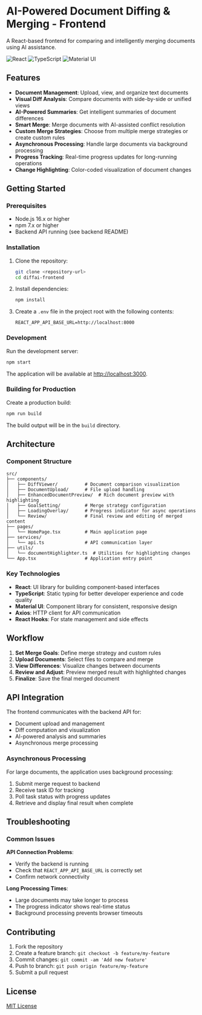 # AI-Powered Document Diffing & Merging - Frontend

A React-based frontend for comparing and intelligently merging documents using AI assistance.

![React](https://img.shields.io/badge/React-19.0.0-61DAFB?logo=react)
![TypeScript](https://img.shields.io/badge/TypeScript-Latest-3178C6?logo=typescript)
![Material UI](https://img.shields.io/badge/Material%20UI-6.4.4-0081CB?logo=material-ui)

## Features

- **Document Management**: Upload, view, and organize text documents
- **Visual Diff Analysis**: Compare documents with side-by-side or unified views
- **AI-Powered Summaries**: Get intelligent summaries of document differences
- **Smart Merge**: Merge documents with AI-assisted conflict resolution
- **Custom Merge Strategies**: Choose from multiple merge strategies or create custom rules
- **Asynchronous Processing**: Handle large documents via background processing
- **Progress Tracking**: Real-time progress updates for long-running operations
- **Change Highlighting**: Color-coded visualization of document changes

## Getting Started

### Prerequisites

- Node.js 16.x or higher
- npm 7.x or higher
- Backend API running (see backend README)

### Installation

1. Clone the repository:
   ```bash
   git clone <repository-url>
   cd diffai-frontend
   ```

2. Install dependencies:
   ```bash
   npm install
   ```

3. Create a `.env` file in the project root with the following contents:
   ```
   REACT_APP_API_BASE_URL=http://localhost:8000
   ```

### Development

Run the development server:
```bash
npm start
```

The application will be available at [http://localhost:3000](http://localhost:3000).

### Building for Production

Create a production build:
```bash
npm run build
```

The build output will be in the `build` directory.

## Architecture

### Component Structure

```
src/
├── components/
│   ├── DiffViewer/          # Document comparison visualization
│   ├── DocumentUpload/      # File upload handling
│   ├── EnhancedDocumentPreview/  # Rich document preview with highlighting
│   ├── GoalSetting/         # Merge strategy configuration
│   ├── LoadingOverlay/      # Progress indicator for async operations
│   └── Review/              # Final review and editing of merged content
├── pages/
│   └── HomePage.tsx         # Main application page
├── services/
│   └── api.ts               # API communication layer
├── utils/
│   └── documentHighlighter.ts  # Utilities for highlighting changes
└── App.tsx                  # Application entry point
```

### Key Technologies

- **React**: UI library for building component-based interfaces
- **TypeScript**: Static typing for better developer experience and code quality
- **Material UI**: Component library for consistent, responsive design
- **Axios**: HTTP client for API communication
- **React Hooks**: For state management and side effects

## Workflow

1. **Set Merge Goals**: Define merge strategy and custom rules
2. **Upload Documents**: Select files to compare and merge
3. **View Differences**: Visualize changes between documents
4. **Review and Adjust**: Preview merged result with highlighted changes
5. **Finalize**: Save the final merged document

## API Integration

The frontend communicates with the backend API for:
- Document upload and management
- Diff computation and visualization
- AI-powered analysis and summaries
- Asynchronous merge processing

### Asynchronous Processing

For large documents, the application uses background processing:
1. Submit merge request to backend
2. Receive task ID for tracking
3. Poll task status with progress updates
4. Retrieve and display final result when complete

## Troubleshooting

### Common Issues

**API Connection Problems**:
- Verify the backend is running
- Check that `REACT_APP_API_BASE_URL` is correctly set
- Confirm network connectivity

**Long Processing Times**:
- Large documents may take longer to process
- The progress indicator shows real-time status
- Background processing prevents browser timeouts

## Contributing

1. Fork the repository
2. Create a feature branch: `git checkout -b feature/my-feature`
3. Commit changes: `git commit -am 'Add new feature'`
4. Push to branch: `git push origin feature/my-feature`
5. Submit a pull request

## License

[MIT License](LICENSE)